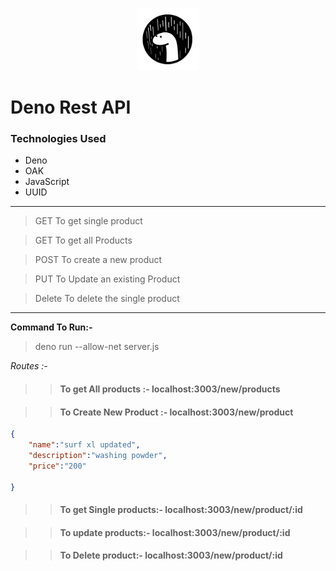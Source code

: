 
<p align = "center"><img src ="Deno.png" width="100" height="100">
</p>

# Deno Rest API


### Technologies Used

- Deno
- OAK
- JavaScript
- UUID
---

> GET  To get single product 

> GET  To get all Products

> POST To create a new product

> PUT  To Update an existing Product

> Delete To delete the single product

---

**Command To Run:-** 

>deno run --allow-net server.js

_Routes :-_

>> #### To get All products :- localhost:3003/new/products

>> #### To Create New Product :- localhost:3003/new/product


```JSON
{
	"name":"surf xl updated",
	"description":"washing powder",
	"price":"200"
	
} 
```

>> #### To get Single products:- localhost:3003/new/product/:id

>> #### To update  products:- localhost:3003/new/product/:id

>> #### To Delete product:- localhost:3003/new/product/:id